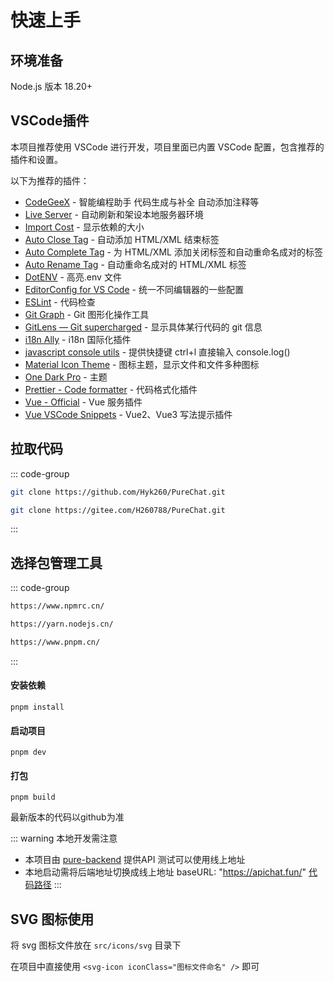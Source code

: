 # 快速上手

## 环境准备

<Callout type='warning'>
  Node.js 版本 18.20+
</Callout>

## VSCode插件

本项目推荐使用 VSCode 进行开发，项目里面已内置 VSCode 配置，包含推荐的插件和设置。

以下为推荐的插件：
- [CodeGeeX](https://marketplace.visualstudio.com/items?itemName=aminer.codegeex) - 智能编程助手 代码生成与补全 自动添加注释等
- [Live Server](https://marketplace.visualstudio.com/items?itemName=ritwickdey.LiveServer) - 自动刷新和架设本地服务器环境
- [Import Cost](https://marketplace.visualstudio.com/items?itemName=wix.vscode-import-cost) - 显示依赖的大小
- [Auto Close Tag](https://marketplace.visualstudio.com/items?itemName=formulahendry.auto-close-tag) - 自动添加 HTML/XML 结束标签
- [Auto Complete Tag](https://marketplace.visualstudio.com/items?itemName=formulahendry.auto-complete-tag) - 为 HTML/XML 添加关闭标签和自动重命名成对的标签
- [Auto Rename Tag](https://marketplace.visualstudio.com/items?itemName=formulahendry.auto-rename-tag) - 自动重命名成对的 HTML/XML 标签
- [DotENV](https://marketplace.visualstudio.com/items?itemName=mikestead.dotenv) - 高亮.env 文件
- [EditorConfig for VS Code](https://marketplace.visualstudio.com/items?itemName=EditorConfig.EditorConfig) - 统一不同编辑器的一些配置
- [ESLint](https://marketplace.visualstudio.com/items?itemName=dbaeumer.vscode-eslint) - 代码检查
- [Git Graph](https://marketplace.visualstudio.com/items?itemName=mhutchie.git-graph) - Git 图形化操作工具
- [GitLens — Git supercharged](https://marketplace.visualstudio.com/items?itemName=eamodio.gitlens) - 显示具体某行代码的 git 信息
- [i18n Ally](https://marketplace.visualstudio.com/items?itemName=Lokalise.i18n-ally) - i18n 国际化插件
- [javascript console utils](https://marketplace.visualstudio.com/items?itemName=whtouche.vscode-js-console-utils) - 提供快捷键 ctrl+l 直接输入 console.log()
- [Material Icon Theme](https://marketplace.visualstudio.com/items?itemName=PKief.material-icon-theme) - 图标主题，显示文件和文件多种图标
- [One Dark Pro](https://marketplace.visualstudio.com/items?itemName=zhuangtongfa.Material-theme) - 主题
- [Prettier - Code formatter](https://marketplace.visualstudio.com/items?itemName=esbenp.prettier-vscode) - 代码格式化插件
- [Vue - Official](https://marketplace.visualstudio.com/items?itemName=Vue.volar) - Vue 服务插件
- [Vue VSCode Snippets](https://marketplace.visualstudio.com/items?itemName=sdras.vue-vscode-snippets) - Vue2、Vue3 写法提示插件

## 拉取代码

::: code-group
  ```bash [GitHub]
  git clone https://github.com/Hyk260/PureChat.git
  ```
  ```bash [gitee]
  git clone https://gitee.com/H260788/PureChat.git
  ```
:::

## 选择包管理工具
::: code-group
  ```bash [npm]
  https://www.npmrc.cn/
  ```
  ```bash [yarn]
  https://yarn.nodejs.cn/
  ```
  ```bash [pnpm]
  https://www.pnpm.cn/
  ```
:::

#### 安装依赖

```
pnpm install
```

#### 启动项目

```
pnpm dev
```

#### 打包

```
pnpm build
```

<Callout type='warning'>
  最新版本的代码以github为准
</Callout>

::: warning 本地开发需注意
- 本项目由 [pure-backend](https://github.com/Hyk260/pure-backend.git) 提供API 测试可以使用线上地址 
- 本地启动需将后端地址切换成线上地址 baseURL: "https://apichat.fun/" [代码路径](https://gitee.com/H260788/PureChat/blob/master/src/utils/http/index.js#L10)
:::

## SVG 图标使用

将 svg 图标文件放在 `src/icons/svg` 目录下

在项目中直接使用 `<svg-icon iconClass="图标文件命名" />` 即可
